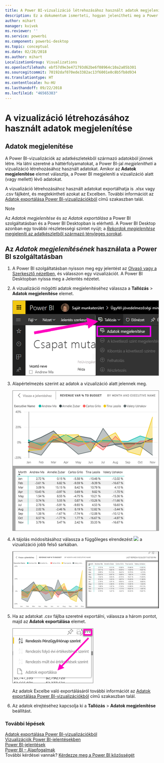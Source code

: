 ```yaml
---
title: A Power BI-vizualizáció létrehozásához használt adatok megjelenítése
description: Ez a dokumentum ismerteti, hogyan jelenítheti meg a Power BI-ban a vizualizációk létrehozásához használt adatokat, és hogyan exportálhatja ezeket az adatokat .csv fájlba.
author: mihart
manager: kvivek
ms.reviewer: ''
ms.service: powerbi
ms.component: powerbi-desktop
ms.topic: conceptual
ms.date: 02/28/2018
ms.author: mihart
LocalizationGroup: Visualizations
ms.openlocfilehash: ebf57d9e3e471793d62be6f08964c10a2a05b301
ms.sourcegitcommit: 70192daf070ede3382ac13f6001e0c8b5fb8d934
ms.translationtype: HT
ms.contentlocale: hu-HU
ms.lasthandoff: 09/22/2018
ms.locfileid: "46565383"
---
```

# <a name="show-the-data-that-was-used-to-create-the-visualization"></a>A vizualizáció létrehozásához használt adatok megjelenítése
## <a name="show-data"></a>Adatok megjelenítése
A Power BI-vizualizációk az adatkészletekből származó adatokból jönnek létre. Ha látni szeretné a háttérfolyamatokat, a Power BI-jal *megjelenítheti* a vizualizáció létrehozásához használt adatokat. Amikor az **Adatok megjelenítése** elemet választja, a Power BI megjeleníti a vizualizáció alatt (vagy mellett) lévő adatokat.

A vizualizáció létrehozásához használt adatokat exportálhatja is .xlsx vagy .csv fájlként, és megtekintheti azokat az Excelben. További információt az [Adatok exportálása Power BI-vizualizációkból](end-user-export-data.md) című szakaszban talál.

> [!NOTE]
> Az *Adatok megjelenítése* és az *Adatok exportálása* a Power BI szolgáltatásban és a Power BI Desktopban is elérhető. A Power BI Desktop azonban egy további részletességi szintet nyújt; a [*Rekordok megjelenítése* megjeleníti az adatkészletből származó tényleges sorokat](../desktop-see-data-see-records.md).
> 
> 

## <a name="using-show-data-in-power-bi-service"></a>Az *Adatok megjelenítésének* használata a Power BI szolgáltatásban
1. A Power BI szolgáltatásban nyisson meg egy jelentést az [Olvasó vagy a Szerkesztő nézetben](end-user-reading-view.md), és válasszon egy vizualizációt.  A Power BI Desktopban nyissa meg a Jelentés nézetet.
2. A vizualizáció mögötti adatok megjelenítéséhez válassza a **Tallózás** > **Adatok megjelenítése** elemet.
   
   ![Adatok megjelenítése kiválasztása](./media/end-user-show-data/power-bi-show-data.png)
3. Alapértelmezés szerint az adatok a vizualizáció alatt jelennek meg.
   
   ![vizualizációk és adatok függőleges megjelenítése](./media/end-user-show-data/power-bi-explore-show-data.png)
4. A tájolás módosításához válassza a függőleges elrendezést ![](media/end-user-show-data/power-bi-vertical-icon-new.png) a vizualizáció jobb felső sarkában.
   
   ![vizualizációk és adatok vízszintes megjelenítése](./media/end-user-show-data/power-bi-explore-show-data2.png)
5. Ha az adatokat .csv fájlba szeretné exportálni, válassza a három pontot, majd az **Adatok exportálása** elemet.
   
    ![az Adatok exportálása lehetőség kiválasztása](./media/end-user-show-data/power-bi-export-data-new.png)
   
    Az adatok Excelbe való exportálásáról további információt az [Adatok exportálása Power BI-vizualizációkból](end-user-export-data.md) című szakaszban talál.
6. Az adatok elrejtéséhez kapcsolja ki a **Tallózás** > **Adatok megjelenítése** beállítást.

### <a name="next-steps"></a>További lépések
[Adatok exportálása Power BI-vizualizációkból](end-user-export-data.md)    
[Vizualizációk Power BI-jelentésekben](../visuals/power-bi-report-visualizations.md)    
[Power BI-jelentések](end-user-reports.md)    
[Power BI – Alapfogalmak](end-user-basic-concepts.md)    
További kérdései vannak? [Kérdezze meg a Power BI közösségét](http://community.powerbi.com/)


